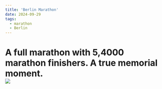 ```yaml
---
title: 'Berlin Marathon'
date: 2024-09-29
tags:
  - marathon
  - Berlin
---
```

A full marathon with 5,4000 marathon finishers. A true memorial moment. 
<br/><img src='/images/Marathon_berlin.png'>
======
